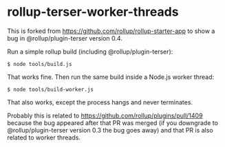 # rollup-terser-worker-threads

This is forked from https://github.com/rollup/rollup-starter-app to show a bug in @rollup/plugin-terser version 0.4.

Run a simple rollup build (including @rollup/plugin-terser):

    $ node tools/build.js

That works fine. Then run the same build inside a Node.js worker thread:

    $ node tools/build-worker.js

That also works, except the process hangs and never terminates.

Probably this is related to https://github.com/rollup/plugins/pull/1409 because the bug appeared after that PR was merged (if you downgrade to @rollup/plugin-terser version 0.3 the bug goes away) and that PR is also related to worker threads.
